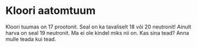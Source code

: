 # Kloori aatomtuum

Kloori tuumas on 17 prootonit. Seal on ka tavaliselt 18 või 20 neutronit! Ainult
harva on seal 19 neutronit. Ma ei ole kindel miks nii on. Kas sina tead? Anna
mulle teada kui tead.
